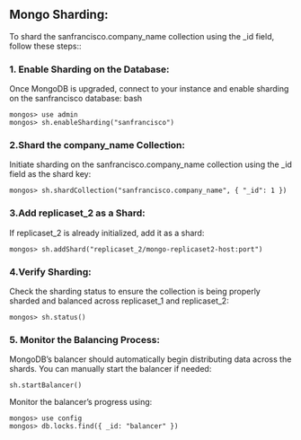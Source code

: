 ##   Mongo Sharding:

To shard the sanfrancisco.company_name collection using the _id field, follow these steps::



### 1. Enable Sharding on the Database:
Once MongoDB is upgraded, connect to your instance and enable sharding on the sanfrancisco database:
bash
```
mongos> use admin
mongos> sh.enableSharding("sanfrancisco")
```

###  2.Shard the company_name Collection:
Initiate sharding on the sanfrancisco.company_name collection using the _id field as the shard key:

```
mongos> sh.shardCollection("sanfrancisco.company_name", { "_id": 1 })

```

 ### 3.Add replicaset_2 as a Shard:
If replicaset_2 is already initialized, add it as a shard:
```
mongos> sh.addShard("replicaset_2/mongo-replicaset2-host:port")
```


### 4.Verify Sharding:
Check the sharding status to ensure the collection is being properly sharded and balanced across replicaset_1 and replicaset_2:
```
mongos> sh.status()

```
### 5. Monitor the Balancing Process:
MongoDB’s balancer should automatically begin distributing data across the shards. You can manually start the balancer if needed:
```
sh.startBalancer()

```

Monitor the balancer’s progress using:

```
mongos> use config
mongos> db.locks.find({ _id: "balancer" })

```
